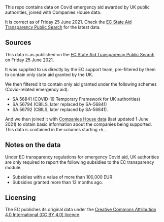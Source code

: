 This repo contains data on Covid emergency aid awarded by UK public authorities, joined with Companies House data.

It is correct as of Friday 25 June 2021. Check the [EC State Aid Transparency Public Search](https://webgate.ec.europa.eu/competition/transparency/public?lang=en) for the latest data.

Sources
-------

This data is as published on the [EC State Aid Transparency Public Search](https://webgate.ec.europa.eu/competition/transparency/public?lang=en) on Friday 25 June 2021.

It was supplied to us directly by the EC support team, pre-filtered by them to contain only state aid granted by the UK.

We then filtered it to contain only aid granted under the following schemes (Covid-related emergency aid):

- SA.56841 (COVID-19 Temporary Framework for UK authorities) 
- SA.56794 (CBILS, later replaced by SA-56841)
- SA.56792 (CBILS, later replaced by SA-56841).

And we then joined it with [Companies House data](http://download.companieshouse.gov.uk/en_output.html) (last updated 1 June 2021) to obtain basic information about the companies being supported. This data is contained in the columns starting `ch_`.

Notes on the data
-----------------

Under EC transparency regulations for emergency Covid aid, UK authorities are only required to report the following subsidies to the EC transparency module:

- Subsidies with a value of more than 100,000 EUR
- Subsidies granted more than 12 months ago.

Licensing
---------

The EC publishes its original data under the [Creative Commons Attribution 4.0 International (CC BY 4.0) licence](https://ec.europa.eu/info/legal-notice_en).